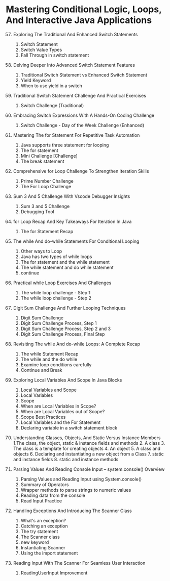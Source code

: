 # Mastering Conditional Logic, Loops, And Interactive Java Applications

57. Exploring The Traditional And Enhanced Switch Statements
    1. Switch Statement
    2. Switch Value Types
    3. Fall Through in switch statement

58. Delving Deeper Into Advanced Switch Statement Features
    1. Traditional Switch Statement vs Enhanced Switch Statement
    2. Yield Keyword
    3. When to use yield in a switch

59. Traditional Switch Statement Challenge And Practical Exercises
    1. Switch Challenge (Traditional)

60. Embracing Switch Expressions With A Hands-On Coding Challenge
    1. Switch Challenge - Day of the Week Challenge (Enhanced)

61. Mastering The for Statement For Repetitive Task Automation
    1. Java supports three statement for looping
    2. The for statement
    3. Mini Challenge [Challenge]
    4. The break statement

62. Comprehensive for Loop Challenge To Strengthen Iteration Skills
    1. Prime Number Challenge
    2. The For Loop Challenge

63. Sum 3 And 5 Challenge With Vscode Debugger Insights
    1. Sum 3 and 5 Challenge
    2. Debugging Tool

64. for Loop Recap And Key Takeaways For Iteration In Java
    1. The for Statement Recap

65. The while And do-while Statements For Conditional Looping
    1. Other ways to Loop
    2. Java has two types of while loops
    3. The for statement and the while statement
    4. The while statement and do while statement
    5. continue

66. Practical while Loop Exercises And Challenges
    1. The while loop challenge - Step 1
    2. The while loop challenge - Step 2

67. Digit Sum Challenge And Further Looping Techniques
    1. Digit Sum Challenge
    2. Digit Sum Challenge Process, Step 1
    3. Digit Sum Challenge Process, Step 2 and 3
    4. Digit Sum Challenge Process, Final Step

68. Revisiting The while And do-while Loops: A Complete Recap
    1. The while Statement Recap
    2. The while and the do while
    3. Examine loop conditions carefully
    4. Continue and Break

69. Exploring Local Variables And Scope In Java Blocks
    1. Local Variables and Scope
    2. Local Variables
    3. Scope
    4. When are Local Variables in Scope?
    5. When are Local Variables out of Scope?
    6. Scope Best Practices
    7. Local Variables and the For Statement 
    8. Declaring variable in a switch statement block

70. Understanding Classes, Objects, And Static Versus Instance Members
    1.The class, the object, static & instance fields and methods
    2. A class
    3. The class is a template for creating objects
    4. An object
    5. A class and objects
    6. Declaring and instantiating a new object from a Class
    7. static and instance fields
    8. static and instance methods

71. Parsing Values And Reading Console Input – system.console() Overview
    1. Parsing Values and Reading Input using System.console()
    2. Summary of Operators
    3. Wrapper methods to parse strings to numeric values
    4. Reading data from the console
    5. Read Input Practice

72. Handling Exceptions And Introducing The Scanner Class
    1. What's an exception?
    2. Catching an exception
    3. The try statement
    4. The Scanner class
    5. new keyword
    6. Instantiating Scanner
    7. Using the import statement

73. Reading Input With The Scanner For Seamless User Interaction
    1. ReadingUserInput Improvement